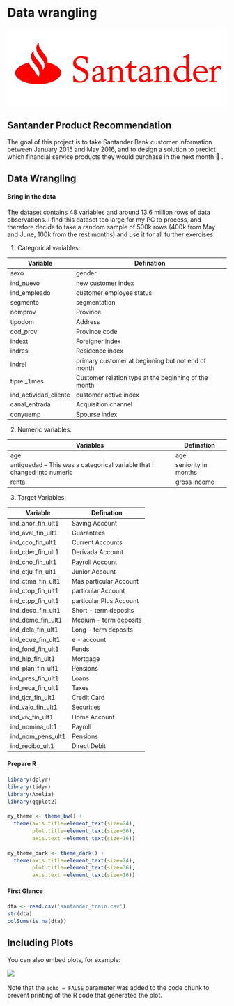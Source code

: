 Data wrangling
================

![image Santander](v2-c3f8056348b2ce53c9455da5936b0679_1200x500.jpg)

Santander Product Recommendation
--------------------------------

The goal of this project is to take Santander Bank customer information between January 2015 and May 2016, and to design a solution to predict which financial service products they would purchase in the next month :rocket: .

Data Wrangling
---------------------

#### Bring in the data

The dataset contains 48 variables and around 13.6 million rows of data observations. I find this dataset too large for my PC to process, and therefore decide to take a random sample of 500k rows (400k from May and June, 100k from the rest months) and use it for all further exercises.

1.  Categorical variables:

| Variable                | Defination                                           |
|-------------------------|------------------------------------------------------|
| sexo                    | gender                                               |
| ind\_nuevo              | new customer index                                   |
| ind\_empleado           | customer employee status                             |
| segmento                | segmentation                                         |
| nomprov                 | Province                                             |
| tipodom                 | Address                                              |
| cod\_prov               | Province code                                        |
| indext                  | Foreigner index                                      |
| indresi                 | Residence index                                      |
| indrel                  | primary customer at beginning but not end of month   |
| tiprel\_1mes            | Customer relation type at the beginning of the month |
| ind\_actividad\_cliente | customer active index                                |
| canal\_entrada          | Acquisition channel                                  |
| conyuemp                | Spourse index                                        |

2. Numeric variables:

| Variables                                                                   	|  Defination          	|
|-----------------------------------------------------------------------------	|----------------------	|
| age                                                                         	|  age                 	|
| antiguedad – This was a categorical variable   that I changed into numeric  	|  seniority in months 	|
| renta                                                                       	|  gross income        	|

3. Target Variables: 

| Variable           	|  Defination              	|
|--------------------	|--------------------------	|
| ind_ahor_fin_ult1  	|  Saving Account          	|
| ind_aval_fin_ult1  	|  Guarantees              	|
| ind_cco_fin_ult1   	|  Current Accounts        	|
| ind_cder_fin_ult1  	|  Derivada Account        	|
| ind_cno_fin_ult1   	|  Payroll Account         	|
| ind_ctju_fin_ult1  	|  Junior Account          	|
| ind_ctma_fin_ult1  	|  Más particular Account  	|
| ind_ctop_fin_ult1  	|  particular Account      	|
| ind_ctpp_fin_ult1  	|  particular Plus Account 	|
| ind_deco_fin_ult1  	|  Short - term deposits   	|
| ind_deme_fin_ult1  	|  Medium - term deposits  	|
| ind_dela_fin_ult1  	|  Long - term deposits    	|
| ind_ecue_fin_ult1  	|  e - account             	|
| ind_fond_fin_ult1  	|  Funds                   	|
| ind_hip_fin_ult1   	|  Mortgage                	|
| ind_plan_fin_ult1  	|  Pensions                	|
| ind_pres_fin_ult1  	|  Loans                   	|
| ind_reca_fin_ult1  	|  Taxes                   	|
| ind_tjcr_fin_ult1  	|  Credit Card             	|
| ind_valo_fin_ult1  	|  Securities              	|
| ind_viv_fin_ult1   	|  Home Account            	|
| ind_nomina_ult1    	|  Payroll                 	|
| ind_nom_pens_ult1  	|  Pensions                	|
| ind_recibo_ult1    	|  Direct Debit            	|

#### Prepare R
``` r
library(dplyr)
library(tidyr)
library(Amelia)
library(ggplot2)

my_theme <- theme_bw() +
  theme(axis.title=element_text(size=24),
        plot.title=element_text(size=36),
        axis.text =element_text(size=16))

my_theme_dark <- theme_dark() +
  theme(axis.title=element_text(size=24),
        plot.title=element_text(size=36),
        axis.text =element_text(size=16))
```
#### First Glance
``` r
dta <- read.csv('santander_train.csv')
str(dta)
colSums(is.na(dta))
```

Including Plots
---------------

You can also embed plots, for example:

![](Data_wrangling_files/figure-markdown_github/pressure-1.png)

Note that the `echo = FALSE` parameter was added to the code chunk to prevent printing of the R code that generated the plot.
